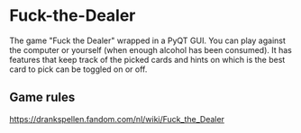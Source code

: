 # Fuck-the-Dealer

The game "Fuck the Dealer" wrapped in a PyQT GUI. You can play against the computer or yourself (when enough alcohol has been consumed). It has features that keep track of the picked cards and hints on which is the best card to pick can be toggled on or off.

## Game rules
https://drankspellen.fandom.com/nl/wiki/Fuck_the_Dealer